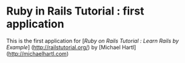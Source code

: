  # Ruby in Rails Tutorial : first application

 This is the first application for
 [*Ruby on Rails Tutorial : Learn Rails by Example*] (http://railstutorial.org/)
 by [Michael Hartl] (http://michaelhartl.com)